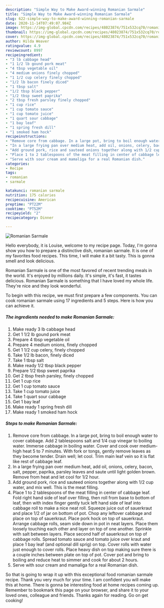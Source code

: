 ```yaml
---
description: "Simple Way to Make Award-winning Romanian Sarmale"
title: "Simple Way to Make Award-winning Romanian Sarmale"
slug: 622-simple-way-to-make-award-winning-romanian-sarmale
date: 2020-11-14T07:49:07.984Z
image: https://img-global.cpcdn.com/recipes/48023874/751x532cq70/romanian-sarmale-recipe-main-photo.jpg
thumbnail: https://img-global.cpcdn.com/recipes/48023874/751x532cq70/romanian-sarmale-recipe-main-photo.jpg
cover: https://img-global.cpcdn.com/recipes/48023874/751x532cq70/romanian-sarmale-recipe-main-photo.jpg
author: Hilda Weaver
ratingvalue: 4.9
reviewcount: 8997
recipeingredient:
- "3 lb cabbage head"
- "1 1/2 lb gound pork meat"
- "4 tbsp vegetable oil"
- "4 medium onions finely chopped"
- "1 1/2 cup celery finely chopped"
- "1/2 lb bacon finely diced"
- "1 tbsp salt"
- "1/2 tbsp black pepper"
- "1/2 tbsp sweet paprika"
- "2 tbsp fresh parsley finely chopped"
- "1 cup rice"
- "1 cup tomato sauce"
- "1 cup tomato juice"
- "1 quart sour cabbage"
- "1 bay leaf"
- "1 spring fresh dill"
- "1 smoked ham hock"
recipeinstructions:
- "Remove core from cabbage. In a large pot, bring to boil enough water to cover cabbage. Add 2 tablespoons salt and 1/4 cup vinegar to boiling water. Immerse cabbage in boiling water. Cover and cook over medium-high heat 5 to 7 minutes. With fork or tongs, gently remove leaves as they become tender. Drain well; let cool. Trim main leaf vein so it is flat like rest of cabbage leaf."
- "In a large frying pan over medium heat, add oil, onions, celery, bacon, salt, pepper, paprika, parsley leaves and saute until light golden brown. Remove from heat and let cool for 1/2 hour."
- "Add ground pork, rice and sauteed onions together along with 1/2 cup water, and mix well. This is the meat filling."
- "Place 1 to 2 tablespoons of the meat filling in center of cabbage leaf. Fold right hand side of leaf over filling, then roll from base to bottom of leaf, then with index finger gently tuck left hand side of leaf into cabbage roll to make a nice neat roll. Squeeze juice out of sauerkraut and place 1/2 of jar on bottom of pot. Chop any leftover cabbage and place on top of sauerkraut. Place pork hock on top of sauerkraut. Arrange cabbage rolls, seam side down in pot in neat layers. Place them loosely touching each other and layer on top of one another. Sprinkle with salt between layers. Place second half of sauerkraut on top of cabbage rolls. Spread tomato sauce and tomato juice over kraut and place 1 bay leaf (and optional dill sprig) on top. Cover rolls with water just enough to cover rolls. Place heavy dish on top making sure there is a couple inches between plate on top of pot. Cover pot and bring to boiling and reduce heat to simmer and cook for about 2 hours."
- "Serve with sour cream and mamaliga for a real Romanian dish."
categories:
- Recipe
tags:
- romanian
- sarmale

katakunci: romanian sarmale 
nutrition: 175 calories
recipecuisine: American
preptime: "PT22M"
cooktime: "PT52M"
recipeyield: "2"
recipecategory: Dinner

---
```



![Romanian Sarmale](https://img-global.cpcdn.com/recipes/48023874/751x532cq70/romanian-sarmale-recipe-main-photo.jpg)

Hello everybody, it is Louise, welcome to my recipe page. Today, I'm gonna show you how to prepare a distinctive dish, romanian sarmale. It is one of my favorites food recipes. This time, I will make it a bit tasty. This is gonna smell and look delicious.



Romanian Sarmale is one of the most favored of recent trending meals in the world. It's enjoyed by millions daily. It's simple, it's fast, it tastes delicious. Romanian Sarmale is something that I have loved my whole life. They're nice and they look wonderful.


To begin with this recipe, we must first prepare a few components. You can cook romanian sarmale using 17 ingredients and 5 steps. Here is how you can achieve it.

<!--inarticleads1-->

##### The ingredients needed to make Romanian Sarmale:

1. Make ready 3 lb cabbage head
1. Get 1 1/2 lb gound pork meat
1. Prepare 4 tbsp vegetable oil
1. Prepare 4 medium onions, finely chopped
1. Get 1 1/2 cup celery, finely chopped
1. Take 1/2 lb bacon, finely diced
1. Take 1 tbsp salt
1. Make ready 1/2 tbsp black pepper
1. Prepare 1/2 tbsp sweet paprika
1. Get 2 tbsp fresh parsley, finely chopped
1. Get 1 cup rice
1. Get 1 cup tomato sauce
1. Take 1 cup tomato juice
1. Take 1 quart sour cabbage
1. Get 1 bay leaf
1. Make ready 1 spring fresh dill
1. Make ready 1 smoked ham hock




<!--inarticleads2-->

##### Steps to make Romanian Sarmale:

1. Remove core from cabbage. In a large pot, bring to boil enough water to cover cabbage. Add 2 tablespoons salt and 1/4 cup vinegar to boiling water. Immerse cabbage in boiling water. Cover and cook over medium-high heat 5 to 7 minutes. With fork or tongs, gently remove leaves as they become tender. Drain well; let cool. Trim main leaf vein so it is flat like rest of cabbage leaf.
1. In a large frying pan over medium heat, add oil, onions, celery, bacon, salt, pepper, paprika, parsley leaves and saute until light golden brown. Remove from heat and let cool for 1/2 hour.
1. Add ground pork, rice and sauteed onions together along with 1/2 cup water, and mix well. This is the meat filling.
1. Place 1 to 2 tablespoons of the meat filling in center of cabbage leaf. Fold right hand side of leaf over filling, then roll from base to bottom of leaf, then with index finger gently tuck left hand side of leaf into cabbage roll to make a nice neat roll. Squeeze juice out of sauerkraut and place 1/2 of jar on bottom of pot. Chop any leftover cabbage and place on top of sauerkraut. Place pork hock on top of sauerkraut. Arrange cabbage rolls, seam side down in pot in neat layers. Place them loosely touching each other and layer on top of one another. Sprinkle with salt between layers. Place second half of sauerkraut on top of cabbage rolls. Spread tomato sauce and tomato juice over kraut and place 1 bay leaf (and optional dill sprig) on top. Cover rolls with water just enough to cover rolls. Place heavy dish on top making sure there is a couple inches between plate on top of pot. Cover pot and bring to boiling and reduce heat to simmer and cook for about 2 hours.
1. Serve with sour cream and mamaliga for a real Romanian dish.




So that is going to wrap it up with this exceptional food romanian sarmale recipe. Thank you very much for your time. I am confident you will make this at home. There is gonna be interesting food at home recipes coming up. Remember to bookmark this page on your browser, and share it to your loved ones, colleague and friends. Thanks again for reading. Go on get cooking!
